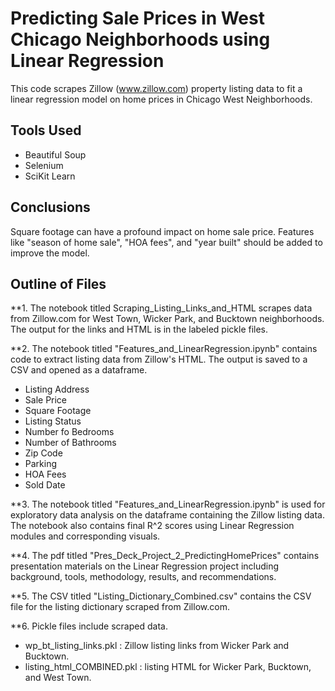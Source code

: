 # Predicting Sale Prices in West Chicago Neighborhoods using Linear Regression

This code scrapes Zillow (www.zillow.com) property listing data to fit a linear regression model on home prices in Chicago West Neighborhoods. 

## Tools Used
- Beautiful Soup
- Selenium
- SciKit Learn

## Conclusions

Square footage can have a profound impact on home sale price. Features like "season of home sale", "HOA fees", and "year built" should be added to improve the model.

## Outline of Files

**1. The notebook titled Scraping_Listing_Links_and_HTML scrapes data from Zillow.com for West Town, Wicker Park, and Bucktown neighborhoods. The output for the links and HTML is in the labeled pickle files. 

    

**2. The notebook titled "Features_and_LinearRegression.ipynb" contains code to extract listing data from Zillow's HTML. The output is saved to a CSV and opened as a dataframe.

- Listing Address
- Sale Price
- Square Footage
- Listing Status
- Number fo Bedrooms
- Number of Bathrooms
- Zip Code
- Parking
- HOA Fees
- Sold Date

**3. The notebook titled  "Features_and_LinearRegression.ipynb" is used for exploratory data analysis on the dataframe containing the Zillow listing data. The notebook also contains final R^2 scores using Linear Regression modules and corresponding visuals.


**4. The pdf titled "Pres_Deck_Project_2_PredictingHomePrices" contains presentation materials on the Linear Regression project including background, tools, methodology, results, and recommendations.

**5. The CSV titled "Listing_Dictionary_Combined.csv" contains the CSV file for the listing dictionary scraped from Zillow.com.

**6. Pickle files include scraped data.
- wp_bt_listing_links.pkl : Zillow listing links from Wicker Park and Bucktown.
- listing_html_COMBINED.pkl : listing HTML for Wicker Park, Bucktown, and West Town.




